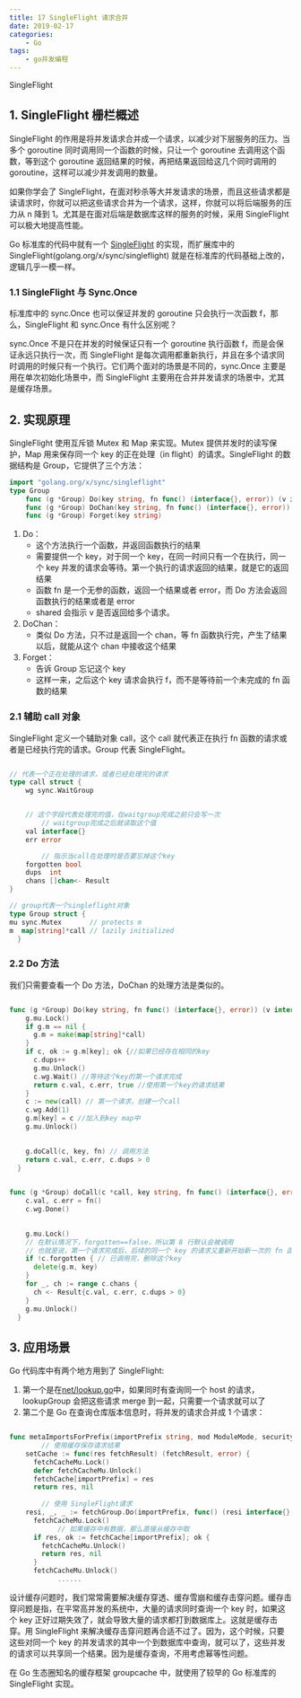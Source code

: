 ```yaml
---
title: 17 SingleFlight 请求合并
date: 2019-02-17
categories:
    - Go
tags:
    - go并发编程
---
```

SingleFlight 
<!-- more -->

## 1. SingleFlight 栅栏概述
SingleFlight 的作用是将并发请求合并成一个请求，以减少对下层服务的压力。当多个 goroutine 同时调用同一个函数的时候，只让一个 goroutine 去调用这个函数，等到这个 goroutine 返回结果的时候，再把结果返回给这几个同时调用的 goroutine，这样可以减少并发调用的数量。

如果你学会了 SingleFlight，在面对秒杀等大并发请求的场景，而且这些请求都是读请求时，你就可以把这些请求合并为一个请求，这样，你就可以将后端服务的压力从 n 降到 1。尤其是在面对后端是数据库这样的服务的时候，采用 SingleFlight 可以极大地提高性能。

Go 标准库的代码中就有一个 [SingleFlight](https://github.com/golang/go/blob/50bd1c4d4eb4fac8ddeb5f063c099daccfb71b26/src/internal/singleflight/singleflight.go) 的实现，而扩展库中的 SingleFlight(golang.org/x/sync/singleflight) 就是在标准库的代码基础上改的，逻辑几乎一模一样。

### 1.1 SingleFlight 与 Sync.Once

标准库中的 sync.Once 也可以保证并发的 goroutine 只会执行一次函数 f，那么，SingleFlight 和 sync.Once 有什么区别呢？

sync.Once 不是只在并发的时候保证只有一个 goroutine 执行函数 f，而是会保证永远只执行一次，而 SingleFlight 是每次调用都重新执行，并且在多个请求同时调用的时候只有一个执行。它们两个面对的场景是不同的，sync.Once 主要是用在单次初始化场景中，而 SingleFlight 主要用在合并并发请求的场景中，尤其是缓存场景。

## 2. 实现原理
SingleFlight 使用互斥锁 Mutex 和 Map 来实现。Mutex 提供并发时的读写保护，Map 用来保存同一个 key 的正在处理（in flight）的请求。SingleFlight 的数据结构是 Group，它提供了三个方法：

```go
import "golang.org/x/sync/singleflight"
type Group
    func (g *Group) Do(key string, fn func() (interface{}, error)) (v interface{}, err error, shared bool)
    func (g *Group) DoChan(key string, fn func() (interface{}, error)) <-chan Result
    func (g *Group) Forget(key string)
```

1. Do：
    - 这个方法执行一个函数，并返回函数执行的结果
    - 需要提供一个 key，对于同一个 key，在同一时间只有一个在执行，同一个 key 并发的请求会等待。第一个执行的请求返回的结果，就是它的返回结果
    - 函数 fn 是一个无参的函数，返回一个结果或者 error，而 Do 方法会返回函数执行的结果或者是 error
    - shared 会指示 v 是否返回给多个请求。
2. DoChan：
    - 类似 Do 方法，只不过是返回一个 chan，等 fn 函数执行完，产生了结果以后，就能从这个 chan 中接收这个结果
3. Forget：
    - 告诉 Group 忘记这个 key
    - 这样一来，之后这个 key 请求会执行 f，而不是等待前一个未完成的 fn 函数的结果


### 2.1 辅助 call 对象
SingleFlight 定义一个辅助对象 call，这个 call 就代表正在执行 fn 函数的请求或者是已经执行完的请求。Group 代表 SingleFlight。

```go

// 代表一个正在处理的请求，或者已经处理完的请求
type call struct {
    wg sync.WaitGroup


    // 这个字段代表处理完的值，在waitgroup完成之前只会写一次
        // waitgroup完成之后就读取这个值
    val interface{}
    err error

        // 指示当call在处理时是否要忘掉这个key
    forgotten bool
    dups  int
    chans []chan<- Result
}

// group代表一个singleflight对象
type Group struct {
mu sync.Mutex       // protects m
m  map[string]*call // lazily initialized
  }
```

### 2.2 Do 方法
我们只需要查看一个 Do 方法，DoChan 的处理方法是类似的。

```go

func (g *Group) Do(key string, fn func() (interface{}, error)) (v interface{}, err error, shared bool) {
    g.mu.Lock()
    if g.m == nil {
      g.m = make(map[string]*call)
    }
    if c, ok := g.m[key]; ok {//如果已经存在相同的key
      c.dups++
      g.mu.Unlock()
      c.wg.Wait() //等待这个key的第一个请求完成
      return c.val, c.err, true //使用第一个key的请求结果
    }
    c := new(call) // 第一个请求，创建一个call
    c.wg.Add(1)
    g.m[key] = c //加入到key map中
    g.mu.Unlock()
  

    g.doCall(c, key, fn) // 调用方法
    return c.val, c.err, c.dups > 0
  }

  
func (g *Group) doCall(c *call, key string, fn func() (interface{}, error)) {
    c.val, c.err = fn()
    c.wg.Done()
  

    g.mu.Lock()
    // 在默认情况下，forgotten==false，所以第 8 行默认会被调用
    // 也就是说，第一个请求完成后，后续的同一个 key 的请求又重新开始新一次的 fn 函数的调用
    if !c.forgotten { // 已调用完，删除这个key
      delete(g.m, key)
    }
    for _, ch := range c.chans {
      ch <- Result{c.val, c.err, c.dups > 0}
    }
    g.mu.Unlock()
  }
```

## 3. 应用场景
Go 代码库中有两个地方用到了 SingleFlight:
1. 第一个是在[net/lookup.go](https://github.com/golang/go/blob/b1b67841d1e229b483b0c9dd50ddcd1795b0f90f/src/net/lookup.go)中，如果同时有查询同一个 host 的请求，lookupGroup 会把这些请求 merge 到一起，只需要一个请求就可以了
2. 第二个是 Go 在查询仓库版本信息时，将并发的请求合并成 1 个请求：

```go

func metaImportsForPrefix(importPrefix string, mod ModuleMode, security web.SecurityMode) (*urlpkg.URL, []metaImport, error) {
        // 使用缓存保存请求结果
    setCache := func(res fetchResult) (fetchResult, error) {
      fetchCacheMu.Lock()
      defer fetchCacheMu.Unlock()
      fetchCache[importPrefix] = res
      return res, nil
    
        // 使用 SingleFlight请求
    resi, _, _ := fetchGroup.Do(importPrefix, func() (resi interface{}, err error) {
      fetchCacheMu.Lock()
            // 如果缓存中有数据，那么直接从缓存中取
      if res, ok := fetchCache[importPrefix]; ok {
        fetchCacheMu.Unlock()
        return res, nil
      }
      fetchCacheMu.Unlock()
            ......
```

设计缓存问题时，我们常常需要解决缓存穿透、缓存雪崩和缓存击穿问题。缓存击穿问题是指，在平常高并发的系统中，大量的请求同时查询一个 key 时，如果这个 key 正好过期失效了，就会导致大量的请求都打到数据库上。这就是缓存击穿。用 SingleFlight 来解决缓存击穿问题再合适不过了。因为，这个时候，只要这些对同一个 key 的并发请求的其中一个到数据库中查询，就可以了，这些并发的请求可以共享同一个结果。因为是缓存查询，不用考虑幂等性问题。

在 Go 生态圈知名的缓存框架 groupcache 中，就使用了较早的 Go 标准库的 SingleFlight 实现。